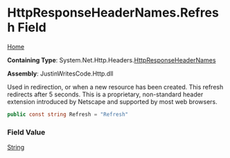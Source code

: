 # HttpResponseHeaderNames\.Refresh Field

[Home](../../../../README.md)

**Containing Type**: System\.Net\.Http\.Headers\.[HttpResponseHeaderNames](../README.md)

**Assembly**: JustinWritesCode\.Http\.dll

  
Used in redirection, or when a new resource has been created\. This refresh redirects after 5 seconds\. This is a proprietary, non\-standard header extension introduced by Netscape and supported by most web browsers\.

```csharp
public const string Refresh = "Refresh"
```

### Field Value

[String](https://docs.microsoft.com/en-us/dotnet/api/system.string)

